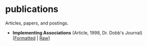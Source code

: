 # publications

Articles, papers, and postings.

- **Implementing Associations** (Article, 1998, Dr. Dobb's Journal) [[Formatted](https://github.com/fhellwig/publications/blob/master/implementing-associations/article.md) | [Raw](https://raw.githubusercontent.com/fhellwig/publications/master/implementing-associations/article.md)]
